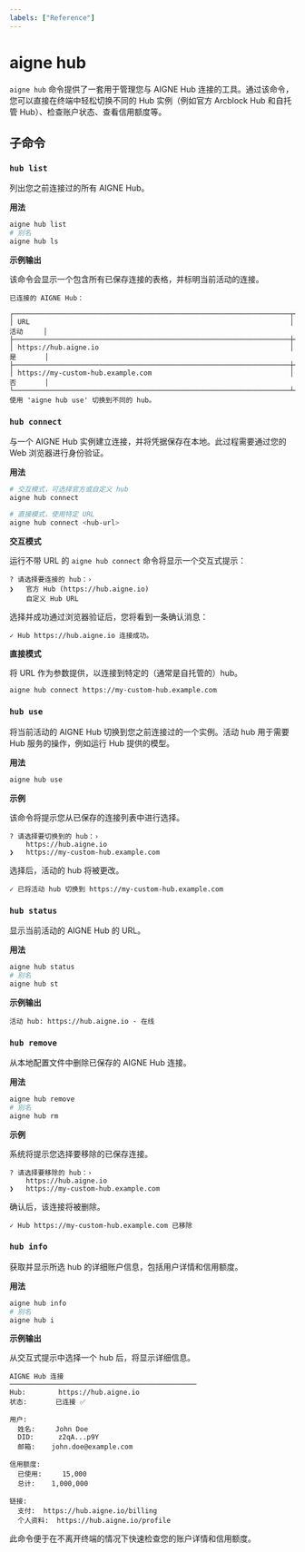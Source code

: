 ```yaml
---
labels: ["Reference"]
---
```


# aigne hub

`aigne hub` 命令提供了一套用于管理您与 AIGNE Hub 连接的工具。通过该命令，您可以直接在终端中轻松切换不同的 Hub 实例（例如官方 Arcblock Hub 和自托管 Hub）、检查账户状态、查看信用额度等。

## 子命令

### `hub list`

列出您之前连接过的所有 AIGNE Hub。

**用法**

```bash
aigne hub list
# 别名
aigne hub ls
```

**示例输出**

该命令会显示一个包含所有已保存连接的表格，并标明当前活动的连接。

```text
已连接的 AIGNE Hub：

┌────────────────────────────────────────────────────────────────────┬──────────┐
│ URL                                                                │ 活动     │
├────────────────────────────────────────────────────────────────────┼──────────┤
│ https://hub.aigne.io                                               │ 是       │
├────────────────────────────────────────────────────────────────────┼──────────┤
│ https://my-custom-hub.example.com                                  │ 否       │
└────────────────────────────────────────────────────────────────────┴──────────┘
使用 'aigne hub use' 切换到不同的 hub。
```

### `hub connect`

与一个 AIGNE Hub 实例建立连接，并将凭据保存在本地。此过程需要通过您的 Web 浏览器进行身份验证。

**用法**

```bash
# 交互模式，可选择官方或自定义 hub
aigne hub connect

# 直接模式，使用特定 URL
aigne hub connect <hub-url>
```

**交互模式**

运行不带 URL 的 `aigne hub connect` 命令将显示一个交互式提示：

```text
? 请选择要连接的 hub：› 
❯   官方 Hub (https://hub.aigne.io)
    自定义 Hub URL
```

选择并成功通过浏览器验证后，您将看到一条确认消息：

```text
✓ Hub https://hub.aigne.io 连接成功。
```

**直接模式**

将 URL 作为参数提供，以连接到特定的（通常是自托管的）hub。

```bash
aigne hub connect https://my-custom-hub.example.com
```

### `hub use`

将当前活动的 AIGNE Hub 切换到您之前连接过的一个实例。活动 hub 用于需要 Hub 服务的操作，例如运行 Hub 提供的模型。

**用法**

```bash
aigne hub use
```

**示例**

该命令将提示您从已保存的连接列表中进行选择。

```text
? 请选择要切换到的 hub：› 
    https://hub.aigne.io
❯   https://my-custom-hub.example.com
```

选择后，活动的 hub 将被更改。

```text
✓ 已将活动 hub 切换到 https://my-custom-hub.example.com
```

### `hub status`

显示当前活动的 AIGNE Hub 的 URL。

**用法**

```bash
aigne hub status
# 别名
aigne hub st
```

**示例输出**

```text
活动 hub: https://hub.aigne.io - 在线
```

### `hub remove`

从本地配置文件中删除已保存的 AIGNE Hub 连接。

**用法**

```bash
aigne hub remove
# 别名
aigne hub rm
```

**示例**

系统将提示您选择要移除的已保存连接。

```text
? 请选择要移除的 hub：› 
    https://hub.aigne.io
❯   https://my-custom-hub.example.com
```

确认后，该连接将被删除。

```text
✓ Hub https://my-custom-hub.example.com 已移除
```

### `hub info`

获取并显示所选 hub 的详细账户信息，包括用户详情和信用额度。

**用法**

```bash
aigne hub info
# 别名
aigne hub i
```

**示例输出**

从交互式提示中选择一个 hub 后，将显示详细信息。

```text
AIGNE Hub 连接
──────────────────────────────────────────────
Hub:        https://hub.aigne.io
状态:       已连接 ✅

用户:
  姓名:     John Doe
  DID:      z2qA...p9Y
  邮箱:    john.doe@example.com

信用额度:
  已使用:     15,000
  总计:    1,000,000

链接:
  支付:  https://hub.aigne.io/billing
  个人资料:  https://hub.aigne.io/profile
```

此命令便于在不离开终端的情况下快速检查您的账户详情和信用额度。